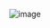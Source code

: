![image](https://github.com/PauloRTC/Grup-47-QRmeat/assets/82768310/9d6fef61-6881-4871-a683-85ccb6f19307)
